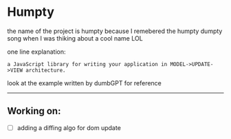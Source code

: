 # Humpty

the name of the project is humpty because I remebered the humpty dumpty song when I was thiking about a cool name LOL

one line explanation:

```
a JavaScript library for writing your application in MODEL->UPDATE->VIEW architecture.
```

look at the example written by dumbGPT for reference

---

## Working on:

- [ ] adding a diffing algo for dom update
